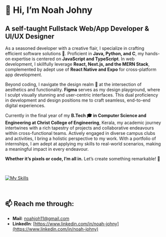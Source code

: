 # 👋 Hi, I’m **Noah Johny**
## A self-taught Fullstack Web/App Developer & UI/UX Designer

As a seasoned developer with a creative flair, I specialize in crafting efficient software solutions 🚀. Proficient in **Java, Python, and C**, my hands-on expertise is centered on **JavaScript and TypeScript**. In web development, I skillfully leverage **React, Next.js, and the MERN Stack**, complemented by adept use of **React Native and Expo** for cross-platform app development.

Beyond coding, I navigate the design realm 🎨 at the intersection of aesthetics and functionality. **Figma** serves as my design playground, where I sculpt visually stunning and user-centric interfaces. This dual proficiency in development and design positions me to craft seamless, end-to-end digital experiences.

Currently in the final year of my **B.Tech 🎓 in Computer Science and Engineering at Christ College of Engineering**, Kerala, my academic journey intertwines with a rich tapestry of projects and collaborative endeavours within cross-functional teams. Actively engaged in diverse campus clubs and activities, I bring a holistic perspective to my work. With a portfolio of internships, I am adept at applying my skills to real-world scenarios, making a meaningful impact in every endeavour.

**Whether it’s pixels or code, I’m all in.** Let’s create something remarkable! 🌟

<br/>

[![My Skills](https://skillicons.dev/icons?i=html,css,js,ts,react,nodejs,express,nextjs,docker,firebase,mongodb,prisma,aws,mysql,tailwind,eclipse,java,py,c,figma&perline=12)](https://skillicons.dev)

<br/>

## 📫 Reach me through:
  - **Mail**: [noahjoh11@gmail.com](mailto:noahjoh11@gmail.com)
  - **LinkedIn**: [https://www.linkedin.com/in/noah-johny](https://www.linkedin.com/in/noah-johny)

